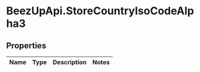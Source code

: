 # BeezUpApi.StoreCountryIsoCodeAlpha3

## Properties
Name | Type | Description | Notes
------------ | ------------- | ------------- | -------------


